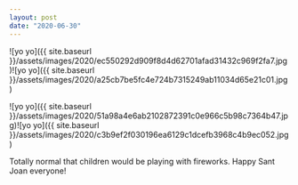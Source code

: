 ```yaml
---
layout: post
date: "2020-06-30"
---
```


![yo yo]({{ site.baseurl }}/assets/images/2020/ec550292d909f8d4d62701afad31432c969f2fa7.jpg)![yo yo]({{ site.baseurl }}/assets/images/2020/a25cb7be5fc4e724b7315249ab11034d65e21c01.jpg)

![yo yo]({{ site.baseurl }}/assets/images/2020/51a98a4e6ab2102872391c0e966c5b98c7364b47.jpg)![yo yo]({{ site.baseurl }}/assets/images/2020/c3b9ef2f030196ea6129c1dcefb3968c4b9ec052.jpg)

Totally normal that children would be playing with fireworks. Happy Sant Joan everyone!
